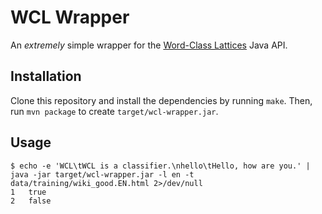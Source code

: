 # WCL Wrapper

An *extremely* simple wrapper for the [Word-Class Lattices](http://lcl.uniroma1.it/wcl/) Java API.

## Installation

Clone this repository and install the dependencies by running `make`. Then, run `mvn package` to create `target/wcl-wrapper.jar`.

## Usage

```
$ echo -e 'WCL\tWCL is a classifier.\nhello\tHello, how are you.' | java -jar target/wcl-wrapper.jar -l en -t data/training/wiki_good.EN.html 2>/dev/null
1	true
2	false
```
